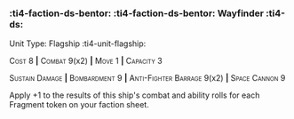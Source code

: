 ### :ti4-faction-ds-bentor: :ti4-faction-ds-bentor: **Wayfinder** :ti4-ds:

Unit Type: Flagship :ti4-unit-flagship:

<span style="font-variant:small-caps;">Cost</span> 8 __|__ <span style="font-variant:small-caps;">Combat</span> 9(x2) __|__ <span style="font-variant:small-caps;">Move</span> 1 __|__ <span style="font-variant:small-caps;">Capacity</span> 3

<span style="font-variant:small-caps;">Sustain Damage</span> __|__ <span style="font-variant:small-caps;">Bombardment</span> 9 __|__ <span style="font-variant:small-caps;">Anti-Fighter Barrage</span> 9(x2) __|__ <span style="font-variant:small-caps;">Space Cannon</span> 9

Apply +1 to the results of this ship's combat and ability rolls for each Fragment token on your faction sheet.